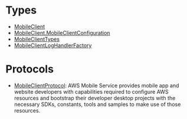 # Types

  - [MobileClient](/aws-sdk-swift/reference/0.x/AWSMobile/MobileClient)
  - [MobileClient.MobileClientConfiguration](/aws-sdk-swift/reference/0.x/AWSMobile/MobileClient_MobileClientConfiguration)
  - [MobileClientTypes](/aws-sdk-swift/reference/0.x/AWSMobile/MobileClientTypes)
  - [MobileClientLogHandlerFactory](/aws-sdk-swift/reference/0.x/AWSMobile/MobileClientLogHandlerFactory)

# Protocols

  - [MobileClientProtocol](/aws-sdk-swift/reference/0.x/AWSMobile/MobileClientProtocol):
    AWS Mobile Service provides mobile app and website developers with capabilities required to configure AWS resources and bootstrap their developer desktop projects with the necessary SDKs, constants, tools and samples to make use of those resources.
